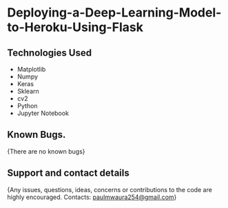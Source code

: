 # Deploying-a-Deep-Learning-Model-to-Heroku-Using-Flask


## Technologies Used
* Matplotlib
* Numpy
* Keras
* Sklearn
* cv2
* Python
* Jupyter Notebook

## Known Bugs.
{There are no known bugs}

## Support and contact details
{Any issues, questions, ideas, concerns or contributions to the code are highly encouraged. Contacts: paulmwaura254@gmail.com}
